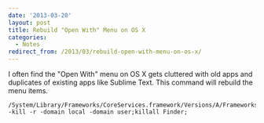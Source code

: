 ```yaml
---
date: '2013-03-20'
layout: post
title: Rebuild "Open With" Menu on OS X
categories:
  - Notes
redirect_from: /2013/03/rebuild-open-with-menu-on-os-x/
---
```


I often find the "Open With" menu on OS X gets cluttered with old apps and duplicates of existing apps like Sublime Text. This command will rebuild the menu items.

	/System/Library/Frameworks/CoreServices.framework/Versions/A/Frameworks/LaunchServices.framework/Versions/A/Support/lsregister -kill -r -domain local -domain user;killall Finder;


